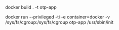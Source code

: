 docker build . -t otp-app


docker run --privileged  -ti -e container=docker  -v /sys/fs/cgroup:/sys/fs/cgroup  otp-app /usr/sbin/init
